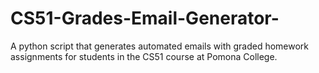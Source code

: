 # CS51-Grades-Email-Generator-
A python script that generates automated emails with graded homework assignments for students in the CS51 course at Pomona College.
